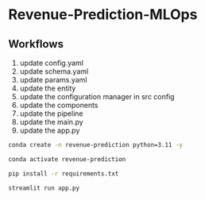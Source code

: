 # Revenue-Prediction-MLOps

## Workflows

1. update config.yaml
2. update schema.yaml
3. update params.yaml
4. update the entity 
5. update the configuration manager in src config
6. update the components
7. update the pipeline
8. update the main.py
9. update the app.py

```bash
conda create -n revenue-prediction python=3.11 -y
```
```bash
conda activate revenue-prediction 
```
```bash
pip install -r requirements.txt
```
```bash
streamlit run app.py
```




